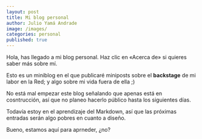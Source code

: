 ```yaml
---
layout: post
title: Mi blog personal
author: Julio Yamá Andrade
image: /images/
categories: personal
published: true
---
```


Hola, has llegado a mi blog personal. Haz clic en «Acerca de» si quieres saber más sobre mí.

Esto es un miniblog en el que publicaré miniposts sobre el **backstage** de mi labor en la Red; y algo sobre mi vida fuera de ella ;)

No está mal empezar este blog señalando que apenas está en cosntrucción, así que no planeo hacerlo público hasta los siguientes días.

Todavía estoy en el aprendizaje del Markdown, así que las próximas entradas serán algo pobres en cuanto a diseño.

Bueno, estamos aquí para aprneder, ¿no?
